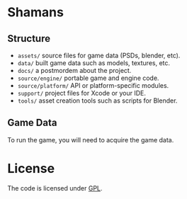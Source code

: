 # Shamans

## Structure

- `assets/` source files for game data (PSDs, blender, etc).
- `data/` built game data such as models, textures, etc.
- `docs/` a postmordem about the project.
- `source/engine/` portable game and engine code.
- `source/platform/` API or platform-specific modules.
- `support/` project files for Xcode or your IDE.
- `tools/` asset creation tools such as scripts for Blender.

## Game Data

To run the game, you will need to acquire the game data.

# License

The code is licensed under [GPL](LICENSE).
